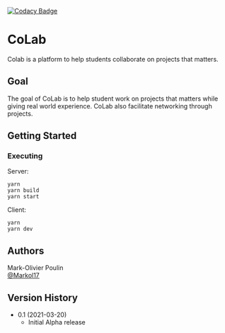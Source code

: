 [![Codacy Badge](https://app.codacy.com/project/badge/Grade/50c0938dcc764e0fa5878b3cf5420b5d)](https://www.codacy.com?utm_source=github.com&amp;utm_medium=referral&amp;utm_content=Markol17/CoLab&amp;utm_campaign=Badge_Grade)
# CoLab

Colab is a platform to help students collaborate on projects that matters.

## Goal

The goal of CoLab is to help student work on projects that matters while giving real world experience. CoLab also facilitate networking through projects.

## Getting Started 

### Executing

Server:
```
yarn
yarn build
yarn start
```

Client:
```
yarn
yarn dev
```

## Authors

Mark-Olivier Poulin  
[@Markol17](https://github.com/Markol17)

## Version History

* 0.1 (2021-03-20)
    * Initial Alpha release
